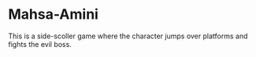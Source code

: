 # Mahsa-Amini

This is a side-scoller game where the character jumps over platforms and fights the evil boss. 